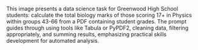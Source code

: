 This image presents a data science task for Greenwood High School students: calculate the total biology marks of those scoring 17+ in Physics within groups 43-66 from a PDF containing student grades. The prompt guides through using tools like Tabula or PyPDF2, cleaning data, filtering appropriately, and summing results, emphasizing practical skills development for automated analysis.